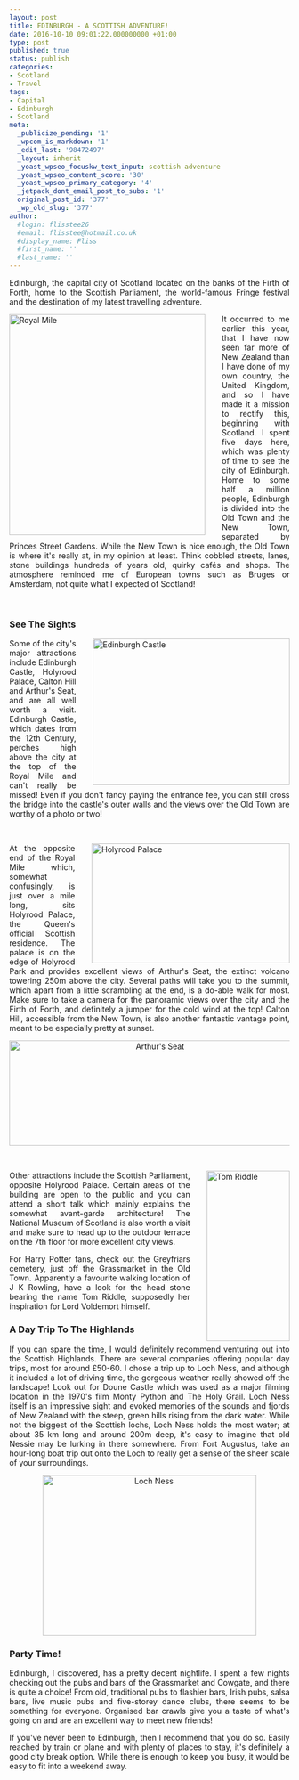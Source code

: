 ```yaml
---
layout: post
title: EDINBURGH - A SCOTTISH ADVENTURE!
date: 2016-10-10 09:01:22.000000000 +01:00
type: post
published: true
status: publish
categories:
- Scotland
- Travel
tags:
- Capital
- Edinburgh
- Scotland
meta:
  _publicize_pending: '1'
  _wpcom_is_markdown: '1'
  _edit_last: '98472497'
  _layout: inherit
  _yoast_wpseo_focuskw_text_input: scottish adventure
  _yoast_wpseo_content_score: '30'
  _yoast_wpseo_primary_category: '4'
  _jetpack_dont_email_post_to_subs: '1'
  original_post_id: '377'
  _wp_old_slug: '377'
author:
  #login: flisstee26
  #email: flisstee@hotmail.co.uk
  #display_name: Fliss
  #first_name: ''
  #last_name: ''
---
```

<p class="western" align="JUSTIFY">Edinburgh, the capital city of Scotland located on the banks of the Firth of Forth, home to the Scottish Parliament, the world-famous Fringe festival and the destination of my latest travelling adventure.</p>
<div style="float:left; padding-right:30px">
<img class="alignleft wp-image-387" src="{{ site.baseurl }}/assets/IMG_8841-2-266x300.jpg" alt="Royal Mile" width="352" height="397" />
</div>

<p class="western" align="JUSTIFY">It occurred to me earlier this year, that I have now seen far more of New Zealand than I have done of my own country, the United Kingdom, and so I have made it a mission to rectify this, beginning with Scotland. I spent five days here, which was plenty of time to see the city of Edinburgh. Home to some half a million people, Edinburgh is divided into the Old Town and the New Town, separated by Princes Street Gardens. While the New Town is nice enough, the Old Town is where it's really at, in my opinion at least. Think cobbled streets, lanes, stone buildings hundreds of years old, quirky cafés and shops. The atmosphere reminded me of European towns such as Bruges or Amsterdam, not quite what I expected of Scotland!</p>
<p class="western" align="JUSTIFY">&nbsp;</p>

<h3 class="western" align="JUSTIFY">See The Sights</h3>
<div style="float:right; padding-left:30px">
<img class=" wp-image-388 alignright" src="{{ site.baseurl }}/assets/IMG_8842-2-300x223.jpg" alt="Edinburgh Castle" width="354" height="263" /> 
</div>
<p class="western" align="JUSTIFY">Some of the city's major attractions include Edinburgh Castle, Holyrood Palace, Calton Hill and Arthur's Seat, and are all well worth a visit. Edinburgh Castle, which dates from the 12th Century, perches high above the city at the top of the Royal Mile and can't really be missed! Even if you don't fancy paying the entrance fee, you can still cross the bridge into the castle's outer walls and the views over the Old Town are worthy of a photo or two!</p>
<p class="western" align="JUSTIFY">&nbsp;</p>

<div style="float:right; padding-left:30px">
<img class=" wp-image-389 alignright" src="{{ site.baseurl }}/assets/IMG_8953-2-300x181.jpg" alt="Holyrood Palace" width="356" height="215" />
</div>
<p class="western" align="JUSTIFY">At the opposite end of the Royal Mile which, somewhat confusingly, is just over a mile long, sits Holyrood Palace, the Queen's official Scottish residence. The palace is on the edge of Holyrood Park and provides excellent views of Arthur's Seat, the extinct volcano towering 250m above the city. Several paths will take you to the summit, which apart from a little scrambling at the end, is a do-able walk for most. Make sure to take a camera for the panoramic views over the city and the Firth of Forth, and definitely a jumper for the cold wind at the top! Calton Hill, accessible from the New Town, is also another fantastic vantage point, meant to be especially pretty at sunset.</p>

<p class="western" align="center"><img class="aligncenter wp-image-390" src="{{ site.baseurl }}/assets/IMG_9097-2-300x108.jpg" alt="Arthur's Seat" width="526" height="189" /></p>
<p class="western" align="JUSTIFY">&nbsp;</p>

<div style="float:right; padding-left:30px">
<img class=" wp-image-386 alignright" src="{{ site.baseurl }}/assets/IMG_8855-2-146x300.jpg" alt="Tom Riddle" width="149" height="306" />
</div>
<p class="western" align="JUSTIFY">Other attractions include the Scottish Parliament, opposite Holyrood Palace. Certain areas of the building are open to the public and you can attend a short talk which mainly explains the somewhat avant-garde architecture! The National Museum of Scotland is also worth a visit and make sure to head up to the outdoor terrace on the 7th floor for more excellent city views.</p>

<p class="western" align="JUSTIFY">For Harry Potter fans, check out the Greyfriars cemetery, just off the Grassmarket in the Old Town. Apparently a favourite walking location of J K Rowling, have a look for the head stone bearing the name Tom Riddle, supposedly her inspiration for Lord Voldemort himself.</p>

<h3 class="western" align="JUSTIFY">A Day Trip To The Highlands</h3>
<p class="western" align="JUSTIFY">If you can spare the time, I would definitely recommend venturing out into the Scottish Highlands. There are several companies offering popular day trips, most for around £50-60. I chose a trip up to Loch Ness, and although it included a lot of driving time, the gorgeous weather really showed off the landscape! Look out for Doune Castle which was used as a major filming location in the 1970's film Monty Python and The Holy Grail. Loch Ness itself is an impressive sight and evoked memories of the sounds and fjords of New Zealand with the steep, green hills rising from the dark water. While not the biggest of the Scottish lochs, Loch Ness holds the most water; at about 35 km long and around 200m deep, it's easy to imagine that old Nessie may be lurking in there somewhere. From Fort Augustus, take an hour-long boat trip out onto the Loch to really get a sense of the sheer scale of your surroundings.</p>
<p class="western" align="center"><img class="wp-image-391 aligncenter" src="{{ site.baseurl }}/assets/IMG_9042-2-300x225.jpg" alt="Loch Ness" width="384" height="288" /></p>

<h3 class="western" align="JUSTIFY">Party Time!</h3>
<p class="western" align="JUSTIFY">Edinburgh, I discovered, has a pretty decent nightlife. I spent a few nights checking out the pubs and bars of the Grassmarket and Cowgate, and there is quite a choice! From old, traditional pubs to flashier bars, Irish pubs, salsa bars, live music pubs and five-storey dance clubs, there seems to be something for everyone. Organised bar crawls give you a taste of what's going on and are an excellent way to meet new friends!</p>

<p class="western" align="JUSTIFY">If you've never been to Edinburgh, then I recommend that you do so. Easily reached by train or plane and with plenty of places to stay, it's definitely a good city break option. While there is enough to keep you busy, it would be easy to fit into a weekend away.</p>
